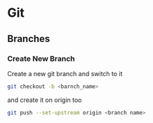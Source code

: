 # Git


## Branches
### Create New Branch
Create a new git branch and switch to it
```bash
git checkout -b <barnch_name>
```
and create it on origin too

```bash
git push --set-upstream origin <branch name>
```